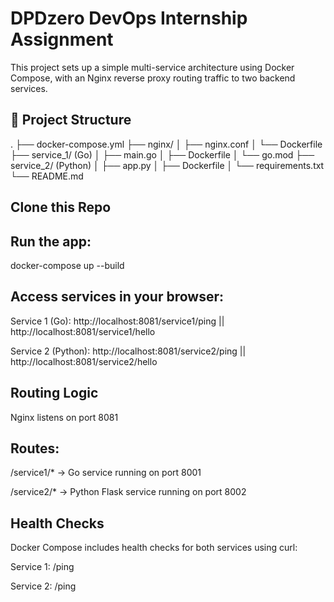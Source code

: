 # DPDzero DevOps Internship Assignment

This project sets up a simple multi-service architecture using Docker Compose, with an Nginx reverse proxy routing traffic to two backend services.

## 📁 Project Structure

.
├── docker-compose.yml
├── nginx/
│ ├── nginx.conf
│ └── Dockerfile
├── service_1/ (Go)
│ ├── main.go
│ ├── Dockerfile
│ └── go.mod
├── service_2/ (Python)
│ ├── app.py
│ ├── Dockerfile
│ └── requirements.txt
└── README.md

## Clone this Repo

## Run the app:

docker-compose up --build

## Access services in your browser:

Service 1 (Go): http://localhost:8081/service1/ping || http://localhost:8081/service1/hello

Service 2 (Python): http://localhost:8081/service2/ping || http://localhost:8081/service2/hello

## Routing Logic
Nginx listens on port 8081

## Routes:

/service1/* → Go service running on port 8001

/service2/* → Python Flask service running on port 8002

## Health Checks

Docker Compose includes health checks for both services using curl:

Service 1: /ping

Service 2: /ping

